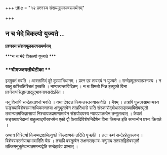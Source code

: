 +++
title = "१२ प्रश्नस्य संशयमूलकत्वसमर्थनम्"

+++


## न च भेदे विकल्पो युज्यते ..

**प्रश्नस्य संशयमूलकत्वसमर्थनम्**

***न च भेदे विकल्पो युज्यते ***

### **श्रीमज्जयतीर्थटीका **

इदमुक्तं भवति । आस्तामिदं दूरे दूषणाभिधानम् । प्रश्न एव तावदयं न युज्यते । सन्देहमूलत्वात्प्रश्नस्य । न खलु कश्चिन्निश्चितं पृच्छति । नाप्यत्यन्ताविदितम् । न च विमतो भिन्न इत्युक्ते विना प्रश्नेनापसिद्धान्ताद्युद्भावनावसरोऽस्ति ।

ननु विनापि सन्देहात्प्रश्नो भवति । यथा देवदत्त कियन्तस्तनयास्तवेति । मैवम् । तत्रापि पुत्त्रत्वसामान्यस्य सङ्ख्याविशेषसमानाधिकरणतया अनुभूतत्वेन तत्प्रतिभासे सति संस्कारोद्बोधात्सङ्ख्याविशेषस्मृतौ तत्रान्यतमजिज्ञासायां निश्चायकप्रमाणाभावेन संशयोदयस्य न्यायप्राप्तत्वेन तन्मूलत्वात् । केवलं सङ्ख्याप्रभेदानां बाहुल्याद्गौरवभयेन एको द्वौ वेत्यादिविशेषनिर्देशेन विना कियन्त इति सामान्येन प्रश्नः क्रियते ।

अथात्र गिरिदर्यां किमप्यद्राक्षमित्युक्ते किंलक्षणकं तदिति पृच्छति । तदा कथं सन्देहहेतुकत्वम् । विशेषस्मरणोपायाभावादिति चेन्न । तत्रापि वस्तुत्वेन लक्षणसद्भाव-मनुमाय ततस्तद्विशेषस्मृतौ तत्किमनुभूतेष्वन्यतममन्यद्वेति सन्देहादेव प्रश्नात् ।

